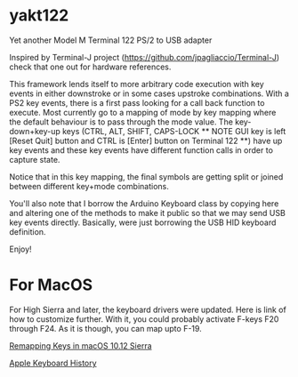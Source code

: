# yakt122
Yet another Model M Terminal 122 PS/2 to USB adapter

Inspired by Terminal-J project (https://github.com/jpagliaccio/Terminal-J) check that one out for hardware references.

This framework lends itself to more arbitrary code execution with key events in either downstroke or in some cases
upstroke combinations.  With a PS2 key events, there is a first pass looking for a call back function to execute.  Most currently
go to a mapping of mode by key mapping where the default behaviour is to pass through the mode value.  The key-down+key-up keys
(CTRL, ALT, SHIFT, CAPS-LOCK ** NOTE GUI key is left [Reset Quit] button and CTRL is [Enter] button on Terminal 122 **) have up key events and these key events have different function calls in order to capture state.

Notice that in this key mapping, the final symbols are getting split or joined between different key+mode combinations.

You'll also note that I borrow the Arduino Keyboard class by copying here and altering one of the methods to make it public so that we may send USB key events directly.  Basically, were just borrowing the USB HID keyboard definition.

Enjoy!

# For MacOS

For High Sierra and later, the keyboard drivers were updated.  Here is link of how to customize further. With it, you could probably activate F-keys F20 through F24.  As it is though, you can map upto F-19.  

[Remapping Keys in macOS 10.12 Sierra](https://developer.apple.com/library/archive/technotes/tn2450/_index.html)

[Apple Keyboard History](https://en.wikipedia.org/wiki/Apple_Keyboard)
